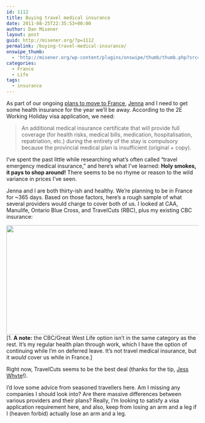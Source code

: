 ```yaml
---
id: 1112
title: Buying travel medical insurance
date: 2011-08-25T22:35:53+00:00
author: Dan Misener
layout: post
guid: http://misener.org/?p=1112
permalink: /buying-travel-medical-insurance/
onswipe_thumb:
  - 'http://misener.org/wp-content/plugins/onswipe/thumb/thumb.php?src=http://misener.org/wp-content/uploads/2011/08/chart_1.png&amp;w=600&amp;h=800&amp;zc=1&amp;q=75&amp;f=0'
categories:
  - France
  - Life
tags:
  - insurance
---
```

As part of our ongoing [plans to move to France](http://misener.org/archives/1088), [Jenna](http://ahbon.ca) and I need to get some health insurance for the year we&#8217;ll be away. According to the 2E Working Holiday visa application, we need:

> An additional medical insurance certificate that will provide full coverage (for health risks, medical bills, medication, hospitalisation, repatriation, etc.) during the entirety of the stay is compulsory because the provincial medical plan is insufficient (original + copy).

I&#8217;ve spent the past little while researching what&#8217;s often called &#8220;travel emergency medical insurance,&#8221; and here&#8217;s what I&#8217;ve learned: **Holy smokes, it pays to shop around!** There seems to be no rhyme or reason to the wild variance in prices I&#8217;ve seen.

Jenna and I are both thirty-ish and healthy. We&#8217;re planning to be in France for ~365 days. Based on those factors, here&#8217;s a rough sample of what several providers would charge to cover both of us. I looked at CAA, Manulife, Ontario Blue Cross, and TravelCuts (RBC), plus my existing CBC insurance:

<img src="http://misener.org/wp-content/uploads/2011/08/chart_1.png" alt="" title="chart_1" width="534" height="286" class="alignnone size-full wp-image-1124" srcset="/wordpress/wp-content/uploads/2011/08/chart_1.png 534w, /wordpress/wp-content/uploads/2011/08/chart_1-300x160.png 300w" sizes="(max-width: 534px) 100vw, 534px" />[1. **A note:** the CBC/Great West Life option isn&#8217;t in the same category as the rest. It&#8217;s my regular health plan through work, which I have the option of continuing while I&#8217;m on deferred leave. It&#8217;s not travel medical insurance, but it _would_ cover us while in France.]

Right now, TravelCuts seems to be the best deal (thanks for the tip, [Jess Whyte](http://twitter.com/#!/jesswhyte/status/106707251875684352)!).

I&#8217;d love some advice from seasoned travellers here. Am I missing any companies I should look into? Are there massive differences between various providers and their plans? Really, I&#8217;m looking to satisfy a visa application requirement here, and also, keep from losing an arm and a leg if I (heaven forbid) actually lose an arm and a leg.